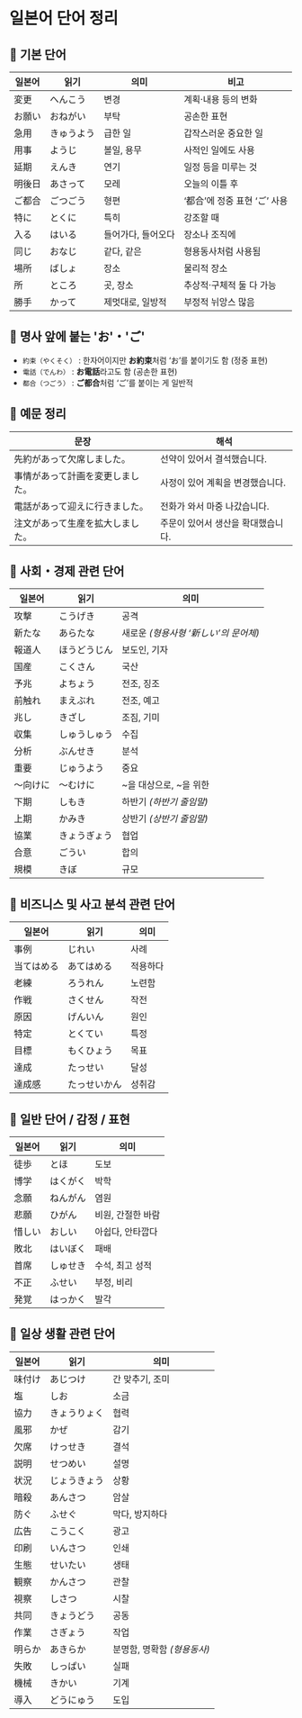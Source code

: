 # 일본어 단어 정리

## 📌 기본 단어

| 일본어 | 읽기 | 의미 | 비고 |
|--------|------|------|------|
| 変更 | へんこう | 변경 | 계획·내용 등의 변화 |
| お願い | おねがい | 부탁 | 공손한 표현 |
| 急用 | きゅうよう | 급한 일 | 갑작스러운 중요한 일 |
| 用事 | ようじ | 볼일, 용무 | 사적인 일에도 사용 |
| 延期 | えんき | 연기 | 일정 등을 미루는 것 |
| 明後日 | あさって | 모레 | 오늘의 이틀 후 |
| ご都合 | ごつごう | 형편 | ‘都合’에 정중 표현 ‘ご’ 사용 |
| 特に | とくに | 특히 | 강조할 때 |
| 入る | はいる | 들어가다, 들어오다 | 장소나 조직에 |
| 同じ | おなじ | 같다, 같은 | 형용동사처럼 사용됨 |
| 場所 | ばしょ | 장소 | 물리적 장소 |
| 所 | ところ | 곳, 장소 | 추상적·구체적 둘 다 가능 |
| 勝手 | かって | 제멋대로, 일방적 | 부정적 뉘앙스 많음 |

## 📌 명사 앞에 붙는 'お'・'ご'

- `約束（やくそく）` : 한자어이지만 **お約束**처럼 ‘お’를 붙이기도 함 (정중 표현)
- `電話（でんわ）` : **お電話**라고도 함 (공손한 표현)
- `都合（つごう）` : **ご都合**처럼 ‘ご’를 붙이는 게 일반적

## 📌 예문 정리

| 문장 | 해석 |
|------|------|
| 先約があって欠席しました。 | 선약이 있어서 결석했습니다. |
| 事情があって計画を変更しました。 | 사정이 있어 계획을 변경했습니다. |
| 電話があって迎えに行きました。 | 전화가 와서 마중 나갔습니다. |
| 注文があって生産を拡大しました。 | 주문이 있어서 생산을 확대했습니다. |

## 📌 사회・경제 관련 단어

| 일본어 | 읽기 | 의미 |
|--------|------|------|
| 攻撃 | こうげき | 공격 |
| 新たな | あらたな | 새로운 *(형용사형 ‘新しい’의 문어체)* |
| 報道人 | ほうどうじん | 보도인, 기자 |
| 国産 | こくさん | 국산 |
| 予兆 | よちょう | 전조, 징조 |
| 前触れ | まえぶれ | 전조, 예고 |
| 兆し | きざし | 조짐, 기미 |
| 収集 | しゅうしゅう | 수집 |
| 分析 | ぶんせき | 분석 |
| 重要 | じゅうよう | 중요 |
| ～向けに | ～むけに | ~을 대상으로, ~을 위한 |
| 下期 | しもき | 하반기 *(하반기 줄임말)* |
| 上期 | かみき | 상반기 *(상반기 줄임말)* |
| 協業 | きょうぎょう | 협업 |
| 合意 | ごうい | 합의 |
| 規模 | きぼ | 규모 |

## 📌 비즈니스 및 사고 분석 관련 단어

| 일본어 | 읽기 | 의미 |
|--------|------|------|
| 事例 | じれい | 사례 |
| 当てはめる | あてはめる | 적용하다 |
| 老練 | ろうれん | 노련함 |
| 作戦 | さくせん | 작전 |
| 原因 | げんいん | 원인 |
| 特定 | とくてい | 특정 |
| 目標 | もくひょう | 목표 |
| 達成 | たっせい | 달성 |
| 達成感 | たっせいかん | 성취감 |

## 📌 일반 단어 / 감정 / 표현

| 일본어 | 읽기 | 의미 |
|--------|------|------|
| 徒歩 | とほ | 도보 |
| 博学 | はくがく | 박학 |
| 念願 | ねんがん | 염원 |
| 悲願 | ひがん | 비원, 간절한 바람 |
| 惜しい | おしい | 아쉽다, 안타깝다 |
| 敗北 | はいぼく | 패배 |
| 首席 | しゅせき | 수석, 최고 성적 |
| 不正 | ふせい | 부정, 비리 |
| 発覚 | はっかく | 발각 |

## 📌 일상 생활 관련 단어

| 일본어 | 읽기 | 의미 |
|--------|------|------|
| 味付け | あじつけ | 간 맞추기, 조미 |
| 塩 | しお | 소금 |
| 協力 | きょうりょく | 협력 |
| 風邪 | かぜ | 감기 |
| 欠席 | けっせき | 결석 |
| 説明 | せつめい | 설명 |
| 状況 | じょうきょう | 상황 |
| 暗殺 | あんさつ | 암살 |
| 防ぐ | ふせぐ | 막다, 방지하다 |
| 広告 | こうこく | 광고 |
| 印刷 | いんさつ | 인쇄 |
| 生態 | せいたい | 생태 |
| 観察 | かんさつ | 관찰 |
| 視察 | しさつ | 시찰 |
| 共同 | きょうどう | 공동 |
| 作業 | さぎょう | 작업 |
| 明らか | あきらか | 분명함, 명확함 *(형용동사)* |
| 失敗 | しっぱい | 실패 |
| 機械 | きかい | 기계 |
| 導入 | どうにゅう | 도입 |


